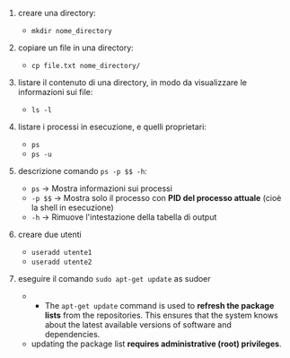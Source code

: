 1. creare una directory:
	- `mkdir nome_directory`

2. copiare un file in una directory:
	- `cp file.txt nome_directory/`

3. listare il contenuto di una directory, in modo da visualizzare le informazioni sui file: 
	- `ls -l`

4. listare i processi in esecuzione, e quelli proprietari: 
	- `ps`
	- `ps -u`

5. descrizione comando `ps -p $$ -h`:
	- `ps` → Mostra informazioni sui processi
	- `-p $$` → Mostra solo il processo con **PID del processo attuale** (cioè la shell in esecuzione)
	- `-h` → Rimuove l'intestazione della tabella di output

6. creare due utenti
	- `useradd utente1`
	- `useradd utente2`

7. eseguire il comando `sudo apt-get update` as sudoer
	- - The `apt-get update` command is used to **refresh the package lists** from the repositories. This ensures that the system knows about the latest available versions of software and dependencies.
	- updating the package list **requires administrative (root) privileges**.

